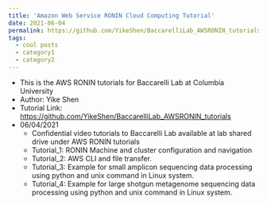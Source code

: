 ```yaml
---
title: 'Amazon Web Service RONIN Cloud Computing Tutorial'
date: 2021-06-04
permalink: https://github.com/YikeShen/BaccarelliLab_AWSRONIN_tutorials
tags:
  - cool posts
  - category1
  - category2
---
```


* This is the AWS RONIN tutorials for Baccarelli Lab at Columbia University
* Author: Yike Shen
* Tutorial Link: https://github.com/YikeShen/BaccarelliLab_AWSRONIN_tutorials
* 06/04/2021
  * Confidential video tutorials to Baccarelli Lab available at lab shared drive under AWS RONIN tutorials
  * Tutorial_1:  RONIN Machine and cluster configuration and navigation
  * Tutorial_2: AWS CLI and file transfer.
  * Tutorial_3: Example for small amplicon sequencing data processing using python and unix command in Linux system.
  * Tutorial_4: Example for large shotgun metagenome sequencing data processing using python and unix command in Linux system.
